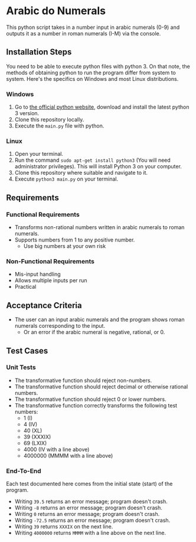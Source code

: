 # Arabic do Numerals
This python script takes in a number input in arabic numerals (0-9) and outputs it as a number in roman numerals (I-M) via the console.
## Installation Steps
You need to be able to execute python files with python 3. On that note, the methods of obtaining python to run the program differ from system to system. Here's the specifics on Windows and most Linux distributions.
### Windows
1. Go to [the official python website](https://www.python.org/downloads/), download and install the latest python 3 version.
2. Clone this repository locally.
3. Execute the `main.py` file with python.
### Linux
1. Open your terminal.
2. Run the command `sudo apt-get install python3` (You will need administrator privileges). This will install Python 3 on your computer.
3. Clone this repository where suitable and navigate to it.
4. Execute `python3 main.py` on your terminal.

## Requirements
### Functional Requirements
* Transforms non-rational numbers written in arabic numerals to roman numerals.
* Supports numbers from 1 to any positive number.
    * Use big numbers at your own risk
### Non-Functional Requirements
* Mis-input handling
* Allows multiple inputs per run
* Practical
## Acceptance Criteria
* The user can an input arabic numerals and the program shows roman numerals corresponding to the input.
    * Or an error if the arabic numeral is negative, rational, or 0.
## Test Cases
### Unit Tests
* The transformative function should reject non-numbers.
* The transformative function should reject decimal or otherwise rational numbers.
* The transformative function should reject 0 or lower numbers.
* The transformative function correctly transforms the following test numbers:
    * 1 (I)
    * 4 (IV)
    * 40 (XL)
    * 39 (XXXIX)
    * 69 (LXIX)
    * 4000 (IV with a line above)
    * 4000000 (MMMM with a line above)
### End-To-End
Each test documented here comes from the initial state (start) of the program.
* Writing `39.5` returns an error message; program doesn't crash.
* Writing `-8` returns an error message; program doesn't crash.
* Writing `0` returns an error message; program doesn't crash.
* Writing `-72.5` returns an error message; program doesn't crash.
* Writing `39` returns `XXXIX` on the next line.
* Writing `4000000` returns `MMMM` with a line above on the next line.